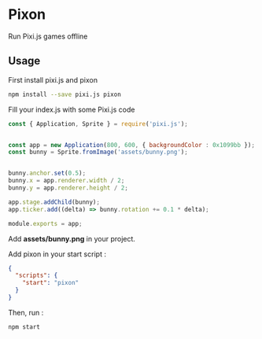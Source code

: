 # Pixon

Run Pixi.js games offline

## Usage

First install pixi.js and pixon

```sh
npm install --save pixi.js pixon
```

Fill your index.js with some Pixi.js code

```js
const { Application, Sprite } = require('pixi.js');


const app = new Application(800, 600, { backgroundColor : 0x1099bb });
const bunny = Sprite.fromImage('assets/bunny.png');


bunny.anchor.set(0.5);
bunny.x = app.renderer.width / 2;
bunny.y = app.renderer.height / 2;

app.stage.addChild(bunny);
app.ticker.add((delta) => bunny.rotation += 0.1 * delta);

module.exports = app;
```

Add **assets/bunny.png** in your project.

Add pixon in your start script :

```json
{
  "scripts": {
    "start": "pixon"
  }
}
```

Then, run :

```sh
npm start
```
